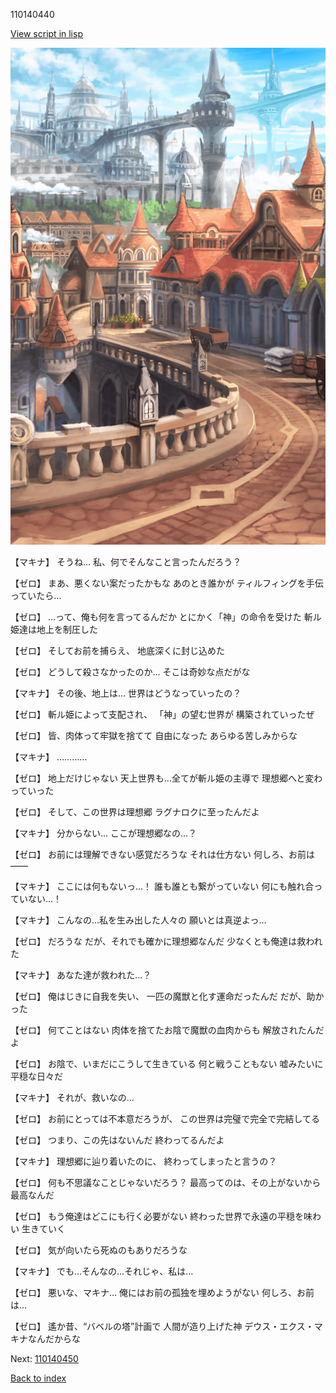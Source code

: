 110140440

[View script in lisp](../scripts/110140440.txt)

![town.png](../images/backgrounds/town.png)

【マキナ】
そうね…
私、何でそんなこと言ったんだろう？

【ゼロ】
まあ、悪くない案だったかもな
あのとき誰かが
ティルフィングを手伝っていたら…

【ゼロ】
…って、俺も何を言ってるんだか
とにかく「神」の命令を受けた
斬ル姫達は地上を制圧した

【ゼロ】
そしてお前を捕らえ、
地底深くに封じ込めた

【ゼロ】
どうして殺さなかったのか…
そこは奇妙な点だがな

【マキナ】
その後、地上は…
世界はどうなっていったの？

【ゼロ】
斬ル姫によって支配され、
「神」の望む世界が
構築されていったぜ

【ゼロ】
皆、肉体って牢獄を捨てて
自由になった
あらゆる苦しみからな

【マキナ】
…………

【ゼロ】
地上だけじゃない
天上世界も…全てが斬ル姫の主導で
理想郷へと変わっていった

【ゼロ】
そして、この世界は理想郷
ラグナロクに至ったんだよ

【マキナ】
分からない…
ここが理想郷なの…？

【ゼロ】
お前には理解できない感覚だろうな
それは仕方ない
何しろ、お前は――

【マキナ】
ここには何もないっ…！
誰も誰とも繋がっていない
何にも触れ合っていない…！

【マキナ】
こんなの…私を生み出した人々の
願いとは真逆よっ…

【ゼロ】
だろうな
だが、それでも確かに理想郷なんだ
少なくとも俺達は救われた

【マキナ】
あなた達が救われた…？

【ゼロ】
俺はじきに自我を失い、
一匹の魔獣と化す運命だったんだ
だが、助かった

【ゼロ】
何てことはない
肉体を捨てたお陰で魔獣の血肉からも
解放されたんだよ

【ゼロ】
お陰で、いまだにこうして生きている
何と戦うこともない
嘘みたいに平穏な日々だ

【マキナ】
それが、救いなの…

【ゼロ】
お前にとっては不本意だろうが、
この世界は完璧で完全で完結してる

【ゼロ】
つまり、この先はないんだ
終わってるんだよ

【マキナ】
理想郷に辿り着いたのに、
終わってしまったと言うの？

【ゼロ】
何も不思議なことじゃないだろう？
最高ってのは、その上がないから
最高なんだ

【ゼロ】
もう俺達はどこにも行く必要がない
終わった世界で永遠の平穏を味わい
生きていく

【ゼロ】
気が向いたら死ぬのもありだろうな

【マキナ】
でも…そんなの…それじゃ、私は…

【ゼロ】
悪いな、マキナ…
俺にはお前の孤独を埋めようがない
何しろ、お前は…

【ゼロ】
遙か昔、“バベルの塔”計画で
人間が造り上げた神
デウス・エクス・マキナなんだからな

Next: [110140450](110140450.md)

[Back to index](index.md)
